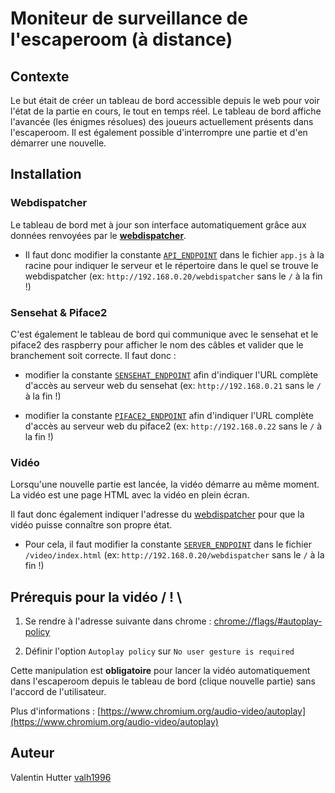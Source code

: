 

#  Moniteur de surveillance de l'escaperoom (à distance)

## Contexte

Le but était de créer un tableau de bord accessible depuis le web pour voir l'état de la partie en cours, le tout en temps réel. Le tableau de bord affiche l'avancée (les énigmes résolues) des joueurs actuellement présents dans l'escaperoom. Il est également possible d'interrompre une partie et d'en démarrer une nouvelle.

## Installation

### Webdispatcher

Le tableau de bord met à jour son interface automatiquement grâce aux données renvoyées par le [**webdispatcher**](https://github.com/CFPTI/cm2018-escaperoom/tree/master/webdispatcher).
- Il faut donc modifier la constante [`API_ENDPOINT`](https://github.com/CFPTI/cm2018-escaperoom/blob/master/monitoring/app.js#L30) dans le fichier `app.js` à la racine pour indiquer le serveur et le répertoire dans le quel se trouve le webdispatcher (ex: `http://192.168.0.20/webdispatcher` sans le `/` à la fin !)

### Sensehat & Piface2
C'est également le tableau de bord qui communique avec le sensehat et le piface2 des raspberry pour afficher le nom des câbles et valider que le branchement soit correcte. Il faut donc :

 - modifier la constante [`SENSEHAT_ENDPOINT`](https://github.com/CFPTI/cm2018-escaperoom/blob/master/monitoring/app.js#L31-L31) afin d'indiquer l'URL complète d'accès au serveur web du sensehat (ex: `http://192.168.0.21` sans le `/` à la fin !)

 - modifier la constante [`PIFACE2_ENDPOINT`](https://github.com/CFPTI/cm2018-escaperoom/blob/master/monitoring/app.js#L32) afin d'indiquer l'URL complète d'accès au serveur web du piface2 (ex: `http://192.168.0.22` sans le `/` à la fin !)
 
 ### Vidéo
 Lorsqu'une nouvelle partie est lancée, la vidéo démarre au même moment. La vidéo est une page HTML avec la vidéo en plein écran.

Il faut donc également indiquer l'adresse du [webdispatcher](https://github.com/CFPTI/cm2018-escaperoom/tree/master/webdispatcher) pour que la vidéo puisse connaître son propre état.

 - Pour cela, il faut modifier la constante [`SERVER_ENDPOINT`](https://github.com/CFPTI/cm2018-escaperoom/blob/master/monitoring/video/index.html#L37) dans le fichier `/video/index.html`  (ex: `http://192.168.0.20/webdispatcher` sans le `/` à la fin !)

 
## Prérequis pour la vidéo / ! \

1.  Se rendre à l'adresse suivante dans chrome : [chrome://flags/#autoplay-policy](chrome://flags/#autoplay-policy)

2.  Définir l'option `Autoplay policy` sur `No user gesture is required`

Cette manipulation est **obligatoire** pour lancer la vidéo automatiquement dans l'escaperoom depuis le tableau de bord (clique nouvelle partie) sans l'accord de l'utilisateur.

Plus d'informations : [https://www.chromium.org/audio-video/autoplay](https://www.chromium.org/audio-video/autoplay)

## Auteur
Valentin Hutter [valh1996](https://github.com/valh1996)